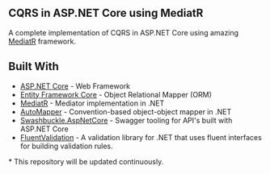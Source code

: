 ## CQRS in ASP.NET Core using MediatR

A complete implementation of CQRS in ASP.NET Core using amazing [MediatR](https://github.com/jbogard/MediatR) framework.

## Built With
* [ASP.NET Core](https://docs.microsoft.com/en-us/aspnet/core) - Web Framework
* [Entity Framework Core](https://github.com/aspnet/EntityFrameworkCore) - Object Relational Mapper (ORM)
* [MediatR](https://github.com/jbogard/MediatR) - Mediator implementation in .NET
* [AutoMapper](https://github.com/AutoMapper/AutoMapper) - Convention-based object-object mapper in .NET
* [Swashbuckle.AspNetCore](https://github.com/domaindrivendev/Swashbuckle.AspNetCore) - Swagger tooling for API's built with ASP.NET Core
* [FluentValidation](https://github.com/JeremySkinner/FluentValidation) - A validation library for .NET that uses fluent interfaces for building validation rules.

\* This repository will be updated continuously.
